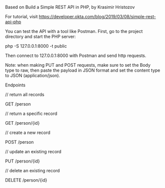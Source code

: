 Based on  Build a Simple REST API in PHP, by Krasimir Hristozov 

For tutorial, visit https://developer.okta.com/blog/2019/03/08/simple-rest-api-php


You can test the API with a tool like Postman. First, go to the project directory and start the PHP server:


php -S 127.0.0.1:8000 -t public


Then connect to 127.0.0.1:8000 with Postman and send http requests. 


Note: when making PUT and POST requests, make sure to set the Body type to raw, then paste the payload in JSON format and set the content type to JSON (application/json).


Endpoints 

// return all records

GET /person


// return a specific record

GET /person/{id}


// create a new record

POST /person


// update an existing record

PUT /person/{id}


// delete an existing record

DELETE /person/{id}